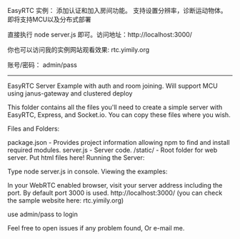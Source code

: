 EasyRTC 实例： 添加认证和加入房间功能。 支持设置分辨率，诊断运动物体。即将支持MCU以及分布式部署

直接执行 node server.js 即可。访问地址：http://localhost:3000/ 

你也可以访问我的实例网站观看效果: rtc.yimily.org

账号/密码： admin/pass

*****************************************************************************
EasyRTC Server Example with auth and room joining. Will support MCU using janus-gateway and clustered deploy

This folder contains all the files you'll need to create a simple server with EasyRTC, Express, and Socket.io. You can copy these files where you wish.

Files and Folders:

package.json - Provides project information allowing npm to find and install required modules.
server.js - Server code.
/static/ - Root folder for web server. Put html files here!
Running the Server:

Type node server.js in console.
Viewing the examples:

In your WebRTC enabled browser, visit your server address including the port. By default port 3000 is used.
http://localhost:3000/ (you can check the sample website here: rtc.yimily.org)

use admin/pass to login

Feel free to open issues if any problem found, Or e-mail me.
